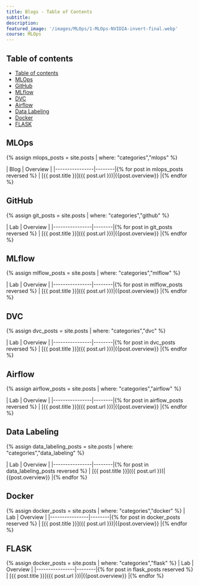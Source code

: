 ```yaml
---
title: Blogs - Table of Contents
subtitle: 
description: 
featured_image: '/images/MLOps/1-MLOps-NVIDIA-invert-final.webp'
course: MLOps
---
```


## Table of contents

- [Table of contents](#table-of-contents)
- [MLOps](#mlops)
- [GitHub](#github)
- [MLflow](#mlflow)
- [DVC](#dvc)
- [Airflow](#airflow)
- [Data Labeling](#data-labeling)
- [Docker](#docker)
- [FLASK](#flask)

## MLOps

{% assign mlops_posts = site.posts | where: "categories","mlops" %}

| Blog | Overview |
|----------------|--------|{% for post in mlops_posts reversed %}
| [{{ post.title }}]({{ post.url }})|{{post.overview}} |{% endfor %}

## GitHub

{% assign git_posts = site.posts | where: "categories","github" %}

| Lab | Overview |
|----------------|--------|{% for post in git_posts reversed %}
| [{{ post.title }}]({{ post.url }})|{{post.overview}} |{% endfor %}

## MLflow

{% assign mlflow_posts = site.posts | where: "categories","mlflow" %}

| Lab | Overview |
|----------------|--------|{% for post in mlflow_posts reversed %}
| [{{ post.title }}]({{ post.url }})|{{post.overview}} |{% endfor %}

## DVC

{% assign dvc_posts = site.posts | where: "categories","dvc" %}

| Lab | Overview |
|----------------|--------|{% for post in dvc_posts reversed %}
| [{{ post.title }}]({{ post.url }})|{{post.overview}} |{% endfor %}

## Airflow

{% assign airflow_posts = site.posts | where: "categories","airflow" %}

| Lab | Overview |
|----------------|--------|{% for post in airflow_posts reversed %}
| [{{ post.title }}]({{ post.url }})|{{post.overview}} |{% endfor %}



## Data Labeling

{% assign data_labeling_posts = site.posts | where: "categories","data_labeling" %}

| Lab | Overview |
|----------------|--------|{% for post in data_labeling_posts reversed %}
| [{{ post.title }}]({{ post.url }})|{{post.overview}} |{% endfor %}


## Docker

{% assign docker_posts = site.posts | where: "categories","docker" %}
| Lab | Overview |
|----------------|--------|{% for post in docker_posts reserved %}
| [{{ post.title }}]({{ post.url }})|{{post.overview}} |{% endfor %} 


## FLASK

{% assign docker_posts = site.posts | where: "categories","flask" %}
| Lab | Overview |
|----------------|--------|{% for post in flask_posts reserved %}
| [{{ post.title }}]({{ post.url }})|{{post.overview}} |{% endfor %} 